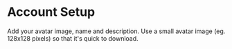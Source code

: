 # Account Setup

Add your avatar image, name and description. Use a small avatar image (eg. 128x128 pixels) so that it's quick to download.
